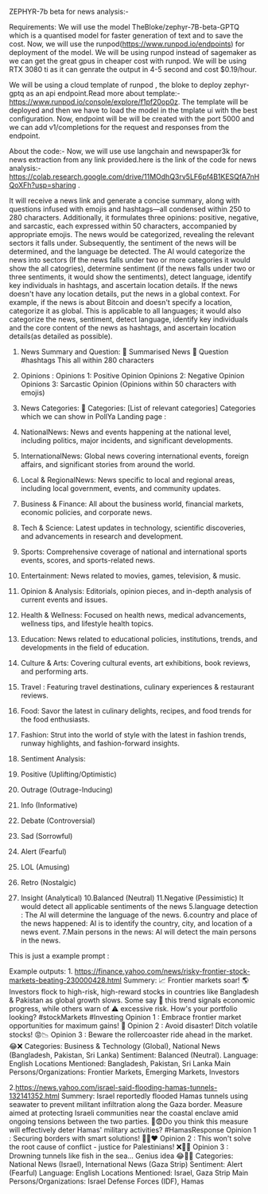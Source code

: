 
ZEPHYR-7b beta for news analysis:-

Requirements:
We will use the model TheBloke/zephyr-7B-beta-GPTQ which is a quantised model for faster generation of text and to save the cost.
Now, we will use the  runpod(https://www.runpod.io/endpoints) for deployment of the model.
We will be using runpod instead of sagemaker as we can get the great gpus in  cheaper cost with runpod. 
We will be using RTX 3080 ti as it can genrate the output in 4-5 second and cost $0.19/hour.

We will be using a cloud template of runpod , the bloke to deploy zephyr-gptq as an api endpoint.Read more about template:- https://www.runpod.io/console/explore/f1pf20op0z.
The template will be deployed and then we have to load the model in the tmplate ui with the best configuration.
Now, endpoint will be will be created with the port 5000 and we can add v1/completions for the request and responses from the endpoint.

About the code:-
Now, we will use use langchain and newspaper3k for news extraction from any link provided.here is the link of the code for news analysis:-
https://colab.research.google.com/drive/11MOdhQ3rv5LF6pf4B1KESQfA7nHQoXFh?usp=sharing .


It will receive a news link and generate a concise summary, along
with questions infused with emojis and hashtags—all condensed within 250
to 280 characters. Additionally, it  formulates three opinions: positive,
negative, and sarcastic, each expressed within 50 characters, accompanied
by appropriate emojis. The news would be categorized, revealing the
relevant sectors it falls under. Subsequently, the sentiment of the news will
be determined, and the language  be detected. The AI would
categorize the news into sectors (If the news falls under two or more
categories it would show the all catogries), determine sentiment (if the news
falls under two or three sentiments, it would show the sentiments), detect
language, identify key individuals in hashtags, and ascertain location details.
If the news doesn't have any location details, put the news in a global
context. For example, if the news is about Bitcoin and doesn't specify a
location, categorize it as global. This is applicable to all languages; it would
also categorize the news, sentiment, detect language, identify key individuals
and the core content of the news as hashtags, and ascertain location
details(as detailed as possible).
1. News Summary and Question:
📰 Summarised News
🤔 Question
#hashtags
This all within 280 characters
2. Opinions :
Opinions 1: Positive Opinion
Opinions 2: Negative Opinion
Opinions 3: Sarcastic Opinion
(Opinions within 50 characters with emojis)

3. News Categories:
📌 Categories: [List of relevant categories]
Categories which we can show in PollYa Landing page :
1. NationalNews: News and events happening at the national level, including politics, major
incidents, and significant developments.
2. InternationalNews: Global news covering international events, foreign affairs, and
significant stories from around the world.
3. Local & RegionalNews: News specific to local and regional areas, including local
government, events, and community updates.
4. Business & Finance: All about the business world, financial markets, economic policies,
and corporate news.
5. Tech & Science: Latest updates in technology, scientific discoveries, and advancements in
research and development.
6. Sports: Comprehensive coverage of national and international sports events, scores, and
sports-related news.
7. Entertainment: News related to movies, games, television, & music.
8. Opinion & Analysis: Editorials, opinion pieces, and in-depth analysis of current events and
issues.
9. Health & Wellness: Focused on health news, medical advancements, wellness tips, and
lifestyle health topics.
10. Education: News related to educational policies, institutions, trends, and developments in
the field of education.
11. Culture & Arts: Covering cultural events, art exhibitions, book reviews, and performing
arts.
12. Travel : Featuring travel destinations, culinary experiences
& restaurant reviews.
13. Food: Savor the latest in culinary delights, recipes, and food trends for the food
enthusiasts.
14. Fashion: Strut into the world of style with the latest in fashion trends, runway highlights,
and fashion-forward insights.

4. Sentiment Analysis:
1. Positive (Uplifting/Optimistic)
2. Outrage (Outrage-Inducing)
3. Info (Informative)
4. Debate (Controversial)
5. Sad (Sorrowful)
6. Alert (Fearful)
7. LOL (Amusing)
8. Retro (Nostalgic)
9. Insight (Analytical)
10.Balanced (Neutral)
11.Negative (Pessimistic)
It would detect all applicable sentiments of the news
5.language detection :
The AI will determine the language of the news.
6.country and place of the news happened:
AI is to identify the country, city, and location of a news event.
7.Main persons in the news:
AI will detect the main persons in the news.

This is just a example prompt :

Example outputs:
1.
https://finance.yahoo.com/news/risky-frontier-stock-markets-beating-230000428.html
Summery:
📈 Frontier markets soar! 🌎 Investors flock to high-risk, high-reward stocks in countries like
Bangladesh & Pakistan as global growth slows. Some say 🚀 this trend signals economic
progress, while others warn of ⚠️ excessive risk. How's your portfolio looking?
#stockMarkets #Investing
Opinion 1 : Embrace frontier market opportunities for maximum gains! 💯
Opinion 2 : Avoid disaster! Ditch volatile stocks! 😡📉
Opinion 3 : Beware the rollercoaster ride ahead in the market.😂❌
Categories: Business & Technology (Global), National News (Bangladesh, Pakistan, Sri
Lanka)
Sentiment: Balanced (Neutral).
Language: English
Locations Mentioned: Bangladesh, Pakistan, Sri Lanka
Main Persons/Organizations: Frontier Markets, Emerging Markets, Investors

2.https://news.yahoo.com/israel-said-flooding-hamas-tunnels-132141352.html
Summery:
Israel reportedly flooded Hamas tunnels using seawater to prevent militant infiltration along
the Gaza border. Measure aimed at protecting Israeli communities near the coastal enclave
amid ongoing tensions between the two parties. 󰏛😨Do you think this measure will
effectively deter Hamas' military activities? #HamasResponse
Opinion 1 : Securing borders with smart solutions! 💪🌊❤️
Opinion 2 : This won't solve the root cause of conflict - justice for Palestinians! ❌🐬🙅
Opinion 3 : Drowning tunnels like fish in the sea... Genius idea 😂🤔🦈
Categories: National News (Israel), International News (Gaza Strip)
Sentiment: Alert (Fearful)
Language: English
Locations Mentioned: Israel, Gaza Strip
Main Persons/Organizations: Israel Defense Forces (IDF), Hamas
